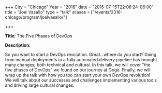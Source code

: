 +++
City = "Chicago"
Year = "2016"
date = "2016-07-15T22:06:24-06:00"
title = "Joel Vasallo"
type = "talk"
aliases = ["/events/2016-chicago/program/joelvasallo/"]

+++

<div class="span-15  ">
  <div class="span-15  last ">
  <p><strong>Title:</strong>
The Five Phases of DevOps
</p>

<p><strong>Description:</strong></p>

<p>
So you want to start a DevOps revolution. Great...where do you start? Going from manual deployments to a fully automated delivery pipeline has brought many changes; both technical and cultural. In this talk, we will cover "the five phases of DevOps" we found on our journey at Gogo. Finally, we will wrap up the talk with how you too can start your own DevOps revolution! We will talk about our successes and challenges implementing various tools and driving large cultural changes.
</p>
<p>

</p>


  </div>
</div>
